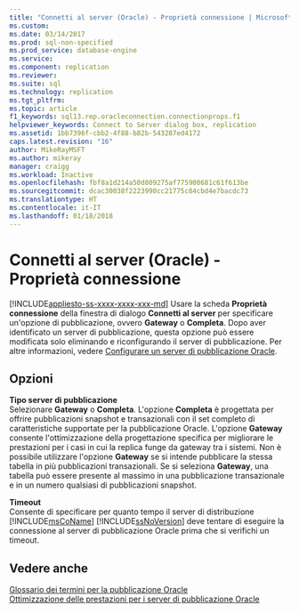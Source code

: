 ```yaml
---
title: "Connetti al server (Oracle) - Proprietà connessione | Microsoft Docs"
ms.custom: 
ms.date: 03/14/2017
ms.prod: sql-non-specified
ms.prod_service: database-engine
ms.service: 
ms.component: replication
ms.reviewer: 
ms.suite: sql
ms.technology: replication
ms.tgt_pltfrm: 
ms.topic: article
f1_keywords: sql13.rep.oracleconnection.connectionprops.f1
helpviewer_keywords: Connect to Server dialog box, replication
ms.assetid: 1bb7396f-cbb2-4f88-b82b-543287ed4172
caps.latest.revision: "16"
author: MikeRayMSFT
ms.author: mikeray
manager: craigg
ms.workload: Inactive
ms.openlocfilehash: fbf8a1d214a50d809275af775900681c61f613be
ms.sourcegitcommit: dcac30038f2223990cc21775c84cbd4e7bacdc73
ms.translationtype: HT
ms.contentlocale: it-IT
ms.lasthandoff: 01/18/2018
---
```

# <a name="connect-to-server-oracle-connection-properties"></a>Connetti al server (Oracle) - Proprietà connessione
[!INCLUDE[appliesto-ss-xxxx-xxxx-xxx-md](../../includes/appliesto-ss-xxxx-xxxx-xxx-md.md)] Usare la scheda **Proprietà connessione** della finestra di dialogo **Connetti al server** per specificare un'opzione di pubblicazione, ovvero **Gateway** o **Completa**. Dopo aver identificato un server di pubblicazione, questa opzione può essere modificata solo eliminando e riconfigurando il server di pubblicazione. Per altre informazioni, vedere [Configurare un server di pubblicazione Oracle](../../relational-databases/replication/non-sql/configure-an-oracle-publisher.md).  
  
## <a name="options"></a>Opzioni  
 **Tipo server di pubblicazione**  
 Selezionare **Gateway** o **Completa**. L'opzione **Completa** è progettata per offrire pubblicazioni snapshot e transazionali con il set completo di caratteristiche supportate per la pubblicazione Oracle. L'opzione **Gateway** consente l'ottimizzazione della progettazione specifica per migliorare le prestazioni per i casi in cui la replica funge da gateway tra i sistemi. Non è possibile utilizzare l'opzione **Gateway** se si intende pubblicare la stessa tabella in più pubblicazioni transazionali. Se si seleziona **Gateway**, una tabella può essere presente al massimo in una pubblicazione transazionale e in un numero qualsiasi di pubblicazioni snapshot.  
  
 **Timeout**  
 Consente di specificare per quanto tempo il server di distribuzione [!INCLUDE[msCoName](../../includes/msconame-md.md)] [!INCLUDE[ssNoVersion](../../includes/ssnoversion-md.md)] deve tentare di eseguire la connessione al server di pubblicazione Oracle prima che si verifichi un timeout.  
  
## <a name="see-also"></a>Vedere anche  
 [Glossario dei termini per la pubblicazione Oracle](../../relational-databases/replication/non-sql/glossary-of-terms-for-oracle-publishing.md)   
 [Ottimizzazione delle prestazioni per i server di pubblicazione Oracle](../../relational-databases/replication/non-sql/performance-tuning-for-oracle-publishers.md)  
  
  
